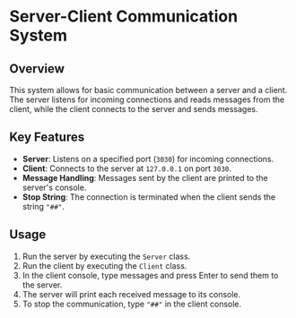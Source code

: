 # Server-Client Communication System
## Overview
This system allows for basic communication between a server and a client. The server listens for incoming connections and reads messages from the client, while the client connects to the server and sends messages.

## Key Features
- **Server**: Listens on a specified port (`3030`) for incoming connections.
- **Client**: Connects to the server at `127.0.0.1` on port `3030`.
- **Message Handling**: Messages sent by the client are printed to the server's console.
- **Stop String**: The connection is terminated when the client sends the string `"##"`.

## Usage
1. Run the server by executing the `Server` class.
2. Run the client by executing the `Client` class.
3. In the client console, type messages and press Enter to send them to the server.
4. The server will print each received message to its console.
5. To stop the communication, type `"##"` in the client console.
